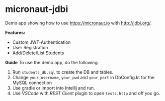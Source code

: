 # micronaut-jdbi
Demo app showing how to use https://micronaut.io with http://jdbi.org/.

**Features:**
* Custom JWT-Authentication
* User Registration
* Add/Delete/List Students

**Guide**
To use the demo app, do the following:

1. Run `students_db.sql` to create the DB and tables.
2. Change `your_username`, `your_pwd` and `your_port` in DbConfig.kt for the MySQL connection
3. Use gradle or import into Intellij and run.
4. Use *VSCode* with *REST Client* plugin to open `tests.http` and off you go.
